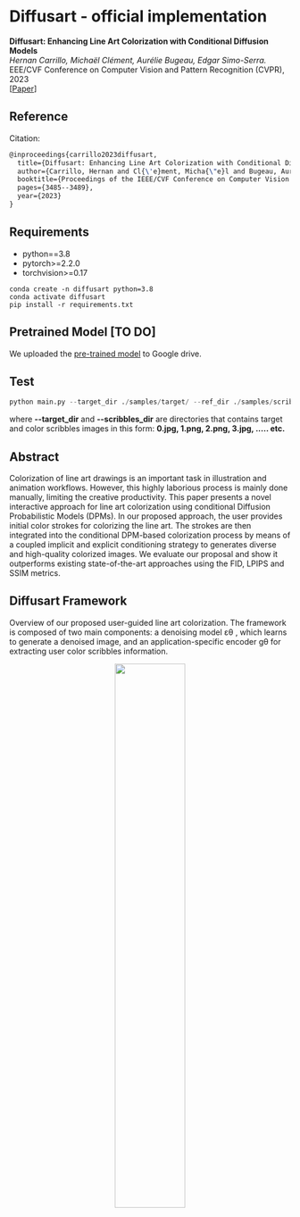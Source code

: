 # Diffusart - official implementation

**Diffusart: Enhancing Line Art Colorization with Conditional Diffusion Models** <br>
*Hernan Carrillo, Michaël Clément, Aurélie Bugeau, Edgar Simo-Serra.* <br>
EEE/CVF Conference on Computer Vision and Pattern Recognition (CVPR), 2023 <br>
[[Paper](https://openaccess.thecvf.com/content/CVPR2023W/CVFAD/papers/Carrillo_Diffusart_Enhancing_Line_Art_Colorization_With_Conditional_Diffusion_Models_CVPRW_2023_paper.pdf)]

## Reference

Citation:

```latex
@inproceedings{carrillo2023diffusart,
  title={Diffusart: Enhancing Line Art Colorization with Conditional Diffusion Models},
  author={Carrillo, Hernan and Cl{\'e}ment, Micha{\"e}l and Bugeau, Aur{\'e}lie and Simo-Serra, Edgar},
  booktitle={Proceedings of the IEEE/CVF Conference on Computer Vision and Pattern Recognition},
  pages={3485--3489},
  year={2023}
}
```

## Requirements

- python==3.8
- pytorch>=2.2.0
- torchvision>=0.17

```
conda create -n diffusart python=3.8
conda activate diffusart
pip install -r requirements.txt
```

## Pretrained Model [TO DO]

We uploaded the [pre-trained model]() to Google drive.

## Test

```python
python main.py --target_dir ./samples/target/ --ref_dir ./samples/scribbles/ --out_dir ./samples/results/
```
where **--target_dir** and **--scribbles_dir** are directories that contains target and color scribbles images in this form: **0.jpg, 1.png, 2.png, 3.jpg, ..... etc.**

## Abstract

Colorization of line art drawings is an important task in illustration and animation workflows. However, this highly laborious process is mainly done manually, limiting the creative productivity. This paper presents a novel interactive approach for line art colorization using conditional Diffusion Probabilistic Models (DPMs). In our proposed approach, the user provides initial color strokes for colorizing the line art. The strokes are then integrated into the conditional DPM-based colorization process by means of a coupled implicit and explicit conditioning strategy to generates diverse and high-quality colorized images. We evaluate our proposal and show it outperforms existing state-of-the-art approaches using the FID, LPIPS and SSIM metrics.

## Diffusart Framework

Overview of our proposed user-guided line art colorization. The framework is composed of two main components: a denoising model εθ , which learns to generate a denoised image, and an application-specific encoder gθ for extracting user color scribbles information.
<p align="center">
<img src="https://github.com/hernan0930/Super-attention-for-exemplar-based-image-colorization/blob/main/diagrams_img/diagrams_img/CVPRW_diagram.png" width=50%>
</p>
